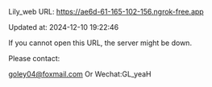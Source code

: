 Lily_web URL: https://ae6d-61-165-102-156.ngrok-free.app

Updated at: 2024-12-10 19:22:46

If you cannot open this URL, the server might be down.

Please contact: 

goley04@foxmail.com Or Wechat:GL_yeaH